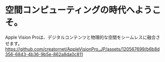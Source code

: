 # 空間コンピューティングの時代へようこそ。  
Apple Vision Proは、デジタルコンテンツと物理的な空間をシームレスに融合させます。
https://github.com/creatornet/AppleVisionPro_JP/assets/120567699/b6b8d356-6843-4b36-9b5e-862a8da0c811